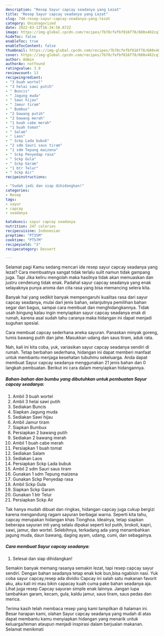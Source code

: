 ```yaml
---
description: "Resep Sayur capcay seadanya yang Lezat"
title: "Resep Sayur capcay seadanya yang Lezat"
slug: 748-resep-sayur-capcay-seadanya-yang-lezat
category: Uncategorized
date: 2022-03-12T16:34:58.672Z
image: https://img-global.cpcdn.com/recipes/7b78cfefbf816f78/680x482cq70/sayur-capcay-seadanya-foto-resep-utama.jpg
hideToc: false
enableToc: true
enableTocContent: false
thumbnail: https://img-global.cpcdn.com/recipes/7b78cfefbf816f78/680x482cq70/sayur-capcay-seadanya-foto-resep-utama.jpg
cover: https://img-global.cpcdn.com/recipes/7b78cfefbf816f78/680x482cq70/sayur-capcay-seadanya-foto-resep-utama.jpg
author: Admin
authorAv: notfound
ratingvalue: 3.9
reviewcount: 13
recipeingredient:
- "3 buah wortel"
- "3 helai sawi putih"
- " Buncis"
- " Jagung muda"
- " Sawi hijau"
- " Jamur tiram"
- " Bumbux"
- "2 bawang putih"
- "2 bawang merah"
- "1 buah cabe merah"
- "1 buah tomat"
- " Salam"
- " Laos"
- " Sckp Lada bubuk"
- "2 sdm Sauri saus tiram"
- "1 sdm Tepung maizena"
- " Sckp Penyedap rasa"
- " Sckp Gula"
- " Sckp Garam"
- "1 btr Telur"
- " Sckp Air"
recipeinstructions:

- "Sudah jadi dan siap dihidangkan!"
categories:
- Resep
tags:
- sayur
- capcay
- seadanya

katakunci: sayur capcay seadanya 
nutrition: 247 calories
recipecuisine: Indonesian
preptime: "PT35M"
cooktime: "PT57M"
recipeyield: "3"
recipecategory: Dessert

---
```



Selamat pagi Kamu sedang mencari ide resep sayur capcay seadanya yang lezat? Cara membuatnya sangat tidak terlalu sulit namun tidak gampang juga. Tapi Jika keliru mengolah maka hasilnya tidak akan memuaskan dan justru cenderung tidak enak. Padahal sayur capcay seadanya yang enak selayaknya punya aroma dan cita rasa yang bisa memancing selera kita.


Banyak hal yang sedikit banyak mempengaruhi kualitas rasa dari sayur capcay seadanya, mulai dari jenis bahan, selanjutnya pemilihan bahan segar dan bagus, sampai cara membuat dan menghidangkannya. Tidak usah bingung kalau ingin menyiapkan sayur capcay seadanya enak di rumah, karena asal sudah tahu caranya maka hidangan ini dapat menjadi suguhan spesial.

Cara membuat capcay sederhana aneka sayuran. Panaskan minyak goreng, tumis bawang putih dan jahe. Masukkan udang dan saus tiram, aduk rata.


Nah, kali ini kita coba, yuk, variasikan sayur capcay seadanya sendiri di rumah. Tetap berbahan sederhana, hidangan ini dapat memberi manfaat untuk membantu menjaga kesehatan tubuhmu sekeluarga. Anda dapat membuat Sayur capcay seadanya menggunakan 21 jenis bahan dan 0 langkah pembuatan. Berikut ini cara dalam menyiapkan hidangannya.

<!--inarticleads1-->

##### Bahan-bahan dan bumbu yang dibutuhkan untuk pembuatan Sayur capcay seadanya:

1. Ambil 3 buah wortel
1. Ambil 3 helai sawi putih
1. Sediakan  Buncis
1. Siapkan  Jagung muda
1. Sediakan  Sawi hijau
1. Ambil  Jamur tiram
1. Siapkan  Bumbux
1. Persiapkan 2 bawang putih
1. Sediakan 2 bawang merah
1. Ambil 1 buah cabe merah
1. Persiapkan 1 buah tomat
1. Sediakan  Salam
1. Sediakan  Laos
1. Persiapkan  Sckp Lada bubuk
1. Ambil 2 sdm Sauri saus tiram
1. Gunakan 1 sdm Tepung maizena
1. Gunakan  Sckp Penyedap rasa
1. Ambil  Sckp Gula
1. Siapkan  Sckp Garam
1. Gunakan 1 btr Telur
1. Persiapkan  Sckp Air


Tak hanya mudah dibuat dan ringkas, hidangan capcay juga cukup bergizi karena mengandung ragam sayuran berbagai warna. Seperti kita tahu, capcay merupakan hidangan khas Tionghoa. Idealnya, tetap siapkan beberapa sayuran inti yang selalu dipakai seperti kol putih, brokoli, kapri, sawi, jamur, dan wortel. Selebihnya, terkadang ada yang menambahkan jagung muda, daun bawang, daging ayam, udang, cumi, dan sebagainya. 

<!--inarticleads2-->

##### Cara membuat Sayur capcay seadanya:


1. Selesai dan siap dihidangkan!

Semakin banyak memang rasanya semakin lezat, tapi resep capcay sayur sendiri. Dengan bahan seadanya tetap enak kok bun,bisa ngabisin nasi. Yuk coba sayur capcay,resep ada dividio Capcay ini salah satu makanan favorit aku, aku kali ini mau bikin capacay kuah cuma pake bahan seadanya aja. Lihat juga resep Capcay sayuran simple enak lainnya. Jangan lupa tambahkan garam, kecam, gula, kaldu jamur, saus tiram, saus pedas dan merica. 

Terima kasih telah membaca resep yang kami tampilkan di halaman ini. Besar harapan kami, olahan Sayur capcay seadanya yang mudah di atas dapat membantu kamu menyiapkan hidangan yang menarik untuk keluarga/teman ataupun menjadi inspirasi dalam berjualan makanan. Selamat menikmati
